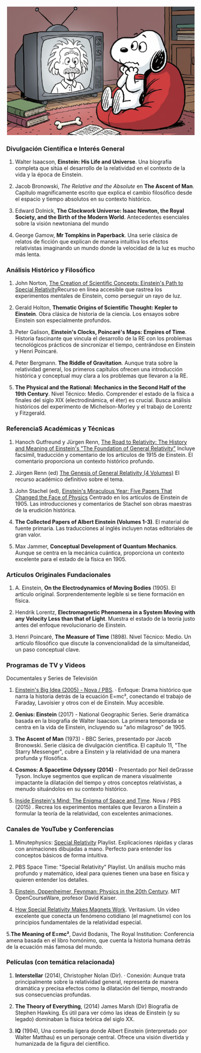 
<p align="center">
  <img src="../PICS/Snoopy_Einstein.png" width="500" title="Snoopy watching Einstein">
</p>


### Divulgación Científica e Interés General


1. Walter Isaacson, **Einstein: His Life and Universe**. Una biografía completa que sitúa el desarrollo de la relatividad en el contexto de la vida y la época de Einstein.

2. Jacob Bronowski, *The Relative and the Absolute* en **The Ascent of Man**. Capítulo magníficamente escrito que explica el cambio filosófico desde el espacio y tiempo absolutos en su contexto histórico.

3. Edward Dolnick, **The Clockwork Universe: Isaac Newton, the Royal Society, and the Birth of the Modern World**. Antecedentes esenciales sobre la visión newtoniana del mundo

4. George Gamow, **Mr Tompkins in Paperback**. Una serie clásica de relatos de ficción que explican de manera intuitiva los efectos relativistas imaginando un mundo donde la velocidad de la luz es mucho más lenta.

### Análisis Histórico y Filosófico

1. John Norton, [The Creation of Scientific Concepts: Einstein's Path to Special Relativity](https://sites.pitt.edu/~jdnorton/teaching/HPS_0410/chapters/origins_pathway/index.html#:~:text=:%20Routledge%2C%202013.-,Magnet%20and%20conductor,paragraph%20of%20Einstein's%201905%20paper.)Recurso en línea accesible que rastrea los experimentos mentales de Einstein, como perseguir un rayo de luz. 

2. Gerald Holton, **Thematic Origins of Scientific Thought: Kepler to Einstein**. Obra clásica de historia de la ciencia. Los ensayos sobre Einstein son especialmente profundos.

3. Peter Galison, **Einstein's Clocks, Poincaré's Maps: Empires of Time**. Historia fascinante que vincula el desarrollo de la RE con los problemas tecnológicos prácticos de sincronizar el tiempo, centrándose en Einstein y Henri Poincaré.

4. Peter Bergmann. **The Riddle of Gravitation**. Aunque trata sobre la relatividad general, los primeros capítulos ofrecen una introducción histórica y conceptual muy clara a los problemas que llevaron a la RE.

5. **The Physical and the Rational: Mechanics in the Second Half of the 19th Century**. Nivel Técnico: Medio. Comprender el estado de la física a finales del siglo XIX (electrodinámica, el éter) es crucial. Busca análisis históricos del experimento de Michelson-Morley y el trabajo de Lorentz y Fitzgerald.

### ReferenciaS Académicas y Técnicas

1. Hanoch Gutfreund y Jürgen Renn, [The Road to Relativity: The History and Meaning of Einstein's "The Foundation of General Relativity"](https://books.google.com/books?id=C0h9CAAAQBAJ&pg=PR3&source=kp_read_button&hl=en&newbks=1&newbks_redir=0#v=onepage&q&f=false) Incluye facsímil, traducción y comentario de los artículos de 1915 de Einstein. El comentario proporciona un contexto histórico profundo.

2. Jürgen Renn (ed) [The Genesis of General Relativity (4 Volumes)](https://books.google.com/booksid=HmE4zwEACAAJ&dq=The+Genesis+of+General+Relativity&hl=en&newbks=1&newbks_redir=0&sa=X&ved=2ahUKEwiIwvemk_qPAxWQkmoFHXZaMcsQ6wF6BAgNEAE) El recurso académico definitivo sobre el tema.

3. John Stachel (ed), [Einstein's Miraculous Year: Five Papers That Changed the Face of Physics](https://books.google.com/books?id=KU0gEAAAQBAJ&printsec=frontcover&dq=Einstein%27s+Miraculous+Year:+Five+Papers+That+Changed+the+Face+of+Physics&hl=en&newbks=1&newbks_redir=0&sa=X&ved=2ahUKEwis9rTZk_qPAxVGliYFHac2HwIQ6AF6BAgKEAM#v=onepage&q=Einstein's%20Miraculous%20Year%3A%20Five%20Papers%20That%20Changed%20the%20Face%20of%20Physics&f=false) Centrado en los artículos de Einstein de 1905. Las introducciones y comentarios de Stachel son obras maestras de la erudición histórica.

4. **The Collected Papers of Albert Einstein (Volumes 1-3)**. El material de fuente primaria. Las traducciones al inglés incluyen notas editoriales de gran valor.

5. Max Jammer, **Conceptual Development of Quantum Mechanics**. Aunque se centra en la mecánica cuántica, proporciona un contexto excelente para el estado de la física en 1905.

### Artículos Originales Fundacionales

1. A. Einstein, **On the Electrodynamics of Moving Bodies** (1905). El artículo original. Sorprendentemente legible si se tiene formación en física.

2. Hendrik Lorentz, **Electromagnetic Phenomena in a System Moving with any Velocity Less than that of Light**. Muestra el estado de la teoría justo antes del enfoque revolucionario de Einstein.

3. Henri Poincaré, **The Measure of Time**  (1898). Nivel Técnico: Medio. Un artículo filosófico que discute la convencionalidad de la simultaneidad, un paso conceptual clave.

### Programas de TV y Videos

Documentales y Series de Televisión

1. [Einstein's Big Idea (2005) - Nova / PBS](https://www.youtube.com/watch?v=6cHV8UGtkVw).
· Enfoque: Drama histórico que narra la historia detrás de la ecuación E=mc², conectando el trabajo de Faraday, Lavoisier y otros con el de Einstein. Muy accesible.

2. **Genius: Einstein** (2017) - National Geographic Series. Serie dramática basada en la biografía de Walter Isaacson. La primera temporada se centra en la vida de Einstein, incluyendo su "año milagroso" de 1905.

3. **The Ascent of Man** (1973) - BBC Series, presentado por Jacob Bronowski. Serie clásica de divulgación científica. El capítulo 11, "The Starry Messenger", cubre a Einstein y la relatividad de una manera profunda y filosófica.

4. **Cosmos: A Spacetime Odyssey (2014)** - Presentado por Neil deGrasse Tyson. Incluye segmentos que explican de manera visualmente impactante la dilatación del tiempo y otros conceptos relativistas, a menudo situándolos en su contexto histórico.

5. [Inside Einstein's Mind: The Enigma of Space and Time](https://www.youtube.com/watch?v=WXOz9HHaO3I). Nova / PBS (2015) . Recrea los experimentos mentales que llevaron a Einstein a formular la teoría de la relatividad, con excelentes animaciones.

### Canales de YouTube y Conferencias

1. Minutephysics: [Special Relativity](https://www.youtube.com/playlist?list=PLoaVOjvkzQtyjhV55wZcdicAz5KexgKvm) Playlist.
Explicaciones rápidas y claras con animaciones dibujadas a mano. Perfecto para entender los conceptos básicos de forma intuitiva.

2. PBS Space Time: "Special Relativity" Playlist. Un análisis mucho más profundo y matemático, ideal para quienes tienen una base en física y quieren entender los detalles.

3. [Einstein, Oppenheimer, Feynman: Physics in the 20th Century](https://ocw.mit.edu/courses/sts-042-einstein-oppenheimer-feynman-physics-in-the-20th-century-fall-2020/). MIT OpenCourseWare, profesor David Kaiser.

4. [How Special Relativity Makes Magnets Work](https://www.youtube.com/watch?v=IWiY5kVw9U4). Veritasium. Un video excelente que conecta un fenómeno cotidiano (el magnetismo) con los principios fundamentales de la relatividad especial.

5.**The Meaning of E=mc²**, David Bodanis,  The Royal Institution: Conferencia amena basada en el libro homónimo, que cuenta la historia humana detrás de la ecuación más famosa del mundo.

### Películas (con temática relacionada)

1. **Interstellar** (2014), Christopher Nolan (Dir).
· Conexión: Aunque trata principalmente sobre la relatividad general, representa de manera dramática y precisa efectos como la dilatación del tiempo, mostrando sus consecuencias profundas.

3. **The Theory of Everything**, (2014) James Marsh (Dir) Biografía de Stephen Hawking. Es útil para ver cómo las ideas de Einstein (y su legado) dominaban la física teórica del siglo XX.

5. **IQ** (1994), Una comedia ligera donde Albert Einstein (interpretado por Walter Matthau) es un personaje central. Ofrece una visión divertida y humanizada de la figura del científico.


